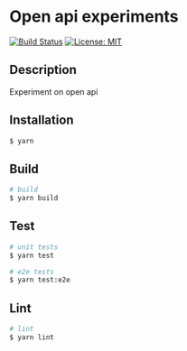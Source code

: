 # Open api experiments
[![Build Status](https://travis-ci.org/paulsouche/open-api-nest-experiment.svg?branch=master)](https://travis-ci.org/paulsouche/open-api-nest-experiment)
[![License: MIT](https://img.shields.io/badge/License-MIT-blue.svg)](https://opensource.org/licenses/MIT)

## Description

Experiment on open api

## Installation

```bash
$ yarn
```

## Build

```bash
# build
$ yarn build
```

## Test

```bash
# unit tests
$ yarn test

# e2e tests
$ yarn test:e2e
```

## Lint

```bash
# lint
$ yarn lint
```
